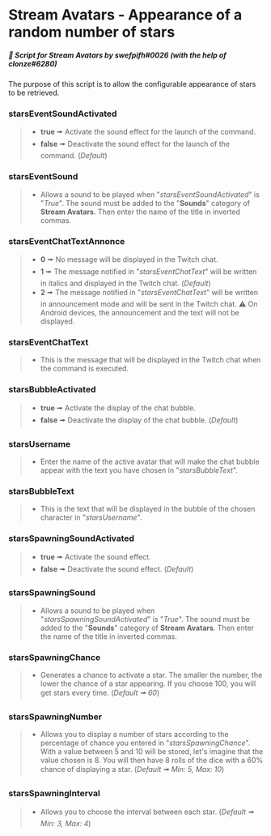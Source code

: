 # Stream Avatars - Appearance of a random number of stars
##### :speech_balloon: Script for *Stream Avatars* by swefpifh#0026 (*with the help of __clonze#6280__*)
The purpose of this script is to allow the configurable appearance of stars to be retrieved.

### starsEventSoundActivated
>- **true** 🠚 Activate the sound effect for the launch of the command.
>- **false** 🠚 Deactivate the sound effect for the launch of the command. (*Default*)

### starsEventSound
>- Allows a sound to be played when "*starsEventSoundActivated*" is "*True*". The sound must be added to the "**Sounds**" category of **Stream Avatars**. Then enter the name of the title in inverted commas.

### starsEventChatTextAnnonce
>- **0** 🠚 No message will be displayed in the Twitch chat.
>- **1** 🠚 The message notified in "*starsEventChatText*" will be written in italics and displayed in the Twitch chat. (*Default*)
>- **2** 🠚 The message notified in "*starsEventChatText*" will be written in announcement mode and will be sent in the Twitch chat. ⚠ On Android devices, the announcement and the text will not be displayed.

### starsEventChatText
>- This is the message that will be displayed in the Twitch chat when the command is executed.

### starsBubbleActivated
>- **true** 🠚 Activate the display of the chat bubble.
>- **false** 🠚 Deactivate the display of the chat bubble. (*Default*)

### starsUsername
>- Enter the name of the active avatar that will make the chat bubble appear with the text you have chosen in "*starsBubbleText*".

### starsBubbleText
>- This is the text that will be displayed in the bubble of the chosen character in "*starsUsername*".

### starsSpawningSoundActivated
>- **true** 🠚 Activate the sound effect.
>- **false** 🠚 Deactivate the sound effect. (*Default*)

### starsSpawningSound
>- Allows a sound to be played when "*starsSpawningSoundActivated*" is "*True*". The sound must be added to the "**Sounds**" category of **Stream Avatars**. Then enter the name of the title in inverted commas.

### starsSpawningChance
>- Generates a chance to activate a star. The smaller the number, the lower the chance of a star appearing. If you choose 100, you will get stars every time. (*Default 🠚 60*)

### starsSpawningNumber
>- Allows you to display a number of stars according to the percentage of chance you entered in "*starsSpawningChance*". With a value between 5 and 10 will be stored, let's imagine that the value chosen is 8. You will then have 8 rolls of the dice with a 60% chance of displaying a star. (*Default 🠚 Min: 5, Max: 10*)

### starsSpawningInterval
>- Allows you to choose the interval between each star. (*Default 🠚 Min: 3, Max: 4*)
